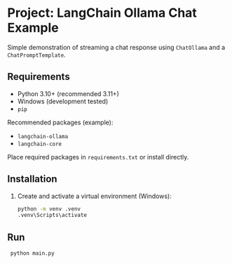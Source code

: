 # Project: LangChain Ollama Chat Example

Simple demonstration of streaming a chat response using `ChatOllama` and a `ChatPromptTemplate`.

## Requirements

- Python 3.10+ (recommended 3.11+)
- Windows (development tested)
- `pip`

Recommended packages (example):
- `langchain-ollama`
- `langchain-core`

Place required packages in `requirements.txt` or install directly.

## Installation

1. Create and activate a virtual environment (Windows):
   ```bash
   python -m venv .venv
   .venv\Scripts\activate

## Run
   ```bash
    python main.py
